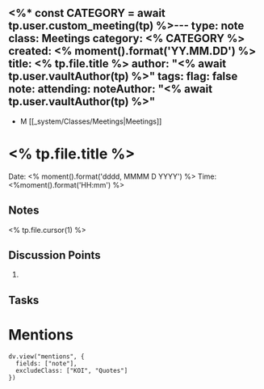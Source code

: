 <%* const CATEGORY = await tp.user.custom_meeting(tp) %>---
type: note
class: Meetings
category: <% CATEGORY %> 
created: <% moment().format('YY.MM.DD') %>
title: <% tp.file.title %>
author: "<% await tp.user.vaultAuthor(tp) %>"
tags: 
flag: false
note:
attending:
noteAuthor: "<% await tp.user.vaultAuthor(tp) %>"
---
- M [[_system/Classes/Meetings|Meetings]] 
# <% tp.file.title %>
Date: <% moment().format('dddd, MMMM D YYYY') %>
Time: <%moment().format('HH:mm') %>
## Notes
<% tp.file.cursor(1) %>


## Discussion Points
1. 


## Tasks





# Mentions  
```dataviewjs
dv.view("mentions", {
  fields: ["note"],
  excludeClass: ["KOI", "Quotes"]
})
```

